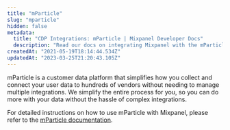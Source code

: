 ```yaml
---
title: "mParticle"
slug: "mparticle"
hidden: false
metadata: 
  title: "CDP Integrations: mParticle | Mixpanel Developer Docs"
  description: "Read our docs on integrating Mixpanel with the mParticle Customer Data Platform (CDP) to learn how to collect and connect user data to hundreds of vendors without multiple integrations."
createdAt: "2021-05-19T18:14:44.534Z"
updatedAt: "2023-03-25T21:20:43.105Z"
---
```

mParticle is a customer data platform that simplifies how you collect and connect your user data to hundreds of vendors without needing to manage multiple integrations. We simplify the entire process for you, so you can do more with your data without the hassle of complex integrations.

For detailed instructions on how to use mParticle with Mixpanel, please refer to the [mParticle documentation](https://docs.mparticle.com/integrations/mixpanel/audience/).